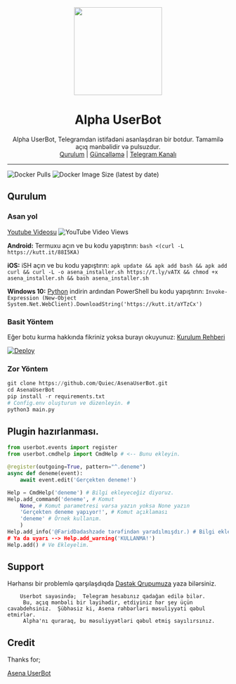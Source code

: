 <div align="center">
  <img src="" width="200" height="200">
  <h1>Alpha UserBot</h1>
</div>
<p align="center">
    Alpha UserBot, Telegramdan istifadəni asanlaşdıran bir botdur.  Tamamilə açıq mənbəlidir və pulsuzdur.
    <br>
        <a href="https://github.com/FaridDadashzade/AlphaUserBot/blob/master/README.md#kurulum">Qurulum</a> |
        <a href="https://github.com/FaridDadashzade/AlphaUserBot/wiki/G%C3%BCncelleme">Güncəlləmə</a> |
        <a href="https://t.me/AlphaUserBot">Telegram Kanalı</a>
    <br>
</p>

----
![Docker Pulls](https://img.shields.io/docker/pulls/fusuf/asenauserbot?style=flat-square) ![Docker Image Size (latest by date)](https://img.shields.io/docker/image-size/fusuf/asenauserbot?style=flat-square)
## Qurulum
### Asan yol
[Youtube Videosu](https://www.youtube.com/watch?v=mUUQ53TYqI0) ![YouTube Video Views](https://img.shields.io/youtube/views/mUUQ53TYqI0?style=flat-square)

**Android:** Termuxu açın ve bu kodu yapıştırın: `bash <(curl -L https://kutt.it/88I5KA)`

**iOS:** iSH açın ve bu kodu yapıştırın: `apk update && apk add bash && apk add curl && curl -L -o asena_installer.sh https://t.ly/vATX && chmod +x asena_installer.sh && bash asena_installer.sh`

**Windows 10:** [Python](https://www.microsoft.com/en-us/p/python-38/9mssztt1n39l#activetab=pivot:overviewtab) indirin ardından PowerShell bu kodu yapıştırın: `Invoke-Expression (New-Object System.Net.WebClient).DownloadString('https://kutt.it/aYTzCx')`

### Basit Yöntem
Eğer botu kurma hakkında fikriniz yoksa burayı okuyunuz: [Kurulum Rehberi](https://github.com/Quiec/AsenaUserBot/wiki/Kurulum/)

[![Deploy](https://www.herokucdn.com/deploy/button.svg)](https://heroku.com/deploy?template=https://github.com/FaridDadashzade/AlphaUserBot)
### Zor Yöntem
```python
git clone https://github.com/Quiec/AsenaUserBot.git
cd AsenaUserBot
pip install -r requirements.txt
# Config.env oluşturun ve düzenleyin. #
python3 main.py
```

## Plugin hazırlanması.
```python
from userbot.events import register
from userbot.cmdhelp import CmdHelp # <-- Bunu ekleyin.

@register(outgoing=True, pattern="^.deneme")
async def deneme(event):
    await event.edit('Gerçekten deneme!')

Help = CmdHelp('deneme') # Bilgi ekleyeceğiz diyoruz.
Help.add_command('deneme', # Komut
    None, # Komut parametresi varsa yazın yoksa None yazın
    'Gerçekten deneme yapıyor!', # Komut açıklaması
    'deneme' # Örnek kullanım.
    )
Help.add_info('@FaridDadashzade tərəfindən yaradılmışdır.) # Bilgi ekleyebilirsiniz.
# Ya da uyarı --> Help.add_warning('KULLANMA!')
Help.add() # Ve Ekleyelim.
```

## Support
Hərhansı bir problemlə qarşılaşdıqda [Dəstək Qrupumuza](https://t.me/AlphaDestek) yaza bilərsiniz.

```
    Userbot sayəsində;  Telegram hesabınız qadağan edilə bilər.
     Bu, açıq mənbəli bir layihədir, etdiyiniz hər şey üçün cavabdehsiniz.  Şübhəsiz ki, Asena rəhbərləri məsuliyyəti qəbul etmirlər.
     Alpha'nı quraraq, bu məsuliyyətləri qəbul etmiş sayılırsınız.
```

## Credit
Thanks for;

[Asena UserBot](https://github.com/Quiec/AsenaUserBot)

